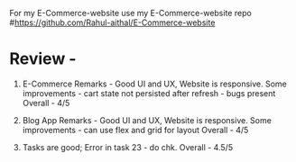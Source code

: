 For my E-Commerce-website use my E-Commerce-website repo #https://github.com/Rahul-aithal/E-Commerce-website
# Review - 

1) E-Commerce
Remarks - Good UI and UX, Website is responsive.
Some improvements - cart state not persisted after refresh - bugs present
Overall - 4/5

2) Blog App
Remarks - Good UI and UX, Website is responsive.
Some improvements - can use flex and grid for layout
Overall - 4/5


3) Tasks are good; 
Error in task 23 - do chk.
Overall - 4.5/5




